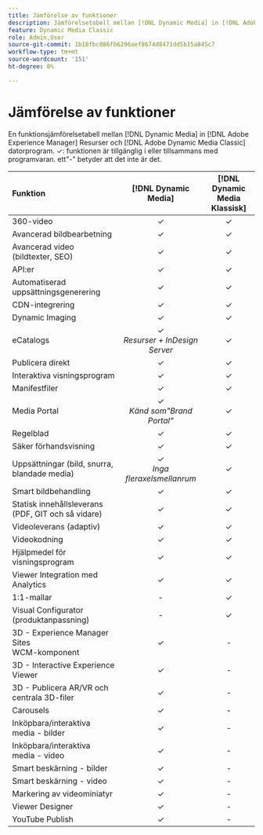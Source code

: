 ```yaml
---
title: Jämförelse av funktioner
description: Jämförelsetabell mellan [!DNL Dynamic Media] in [!DNL Adobe Experience Manager] Resurser och [!DNL Adobe Dynamic Media Classic] datorprogram.
feature: Dynamic Media Classic
role: Admin,User
source-git-commit: 1b18fbc086fb6296aef8674d8471dd5b15a845c7
workflow-type: tm+mt
source-wordcount: '151'
ht-degree: 0%

---
```



# Jämförelse av funktioner

En funktionsjämförelsetabell mellan [!DNL Dynamic Media] in [!DNL Adobe Experience Manager] Resurser och [!DNL Adobe Dynamic Media Classic] datorprogram. ✓: funktionen är tillgänglig i eller tillsammans med programvaran. ett&quot;-&quot; betyder att det inte är det.

| Funktion | [!DNL Dynamic Media] | [!DNL Dynamic Media<br>Klassisk] |
| :--- | :---: | :---: |
| 360-video | ✓ | ✓ |
| Avancerad bildbearbetning | ✓ | ✓ |
| Avancerad video (bildtexter, SEO) | ✓ | ✓ |
| API:er | ✓ | ✓ |
| Automatiserad uppsättningsgenerering | ✓ | ✓ |
| CDN-integrering | ✓ | ✓ |
| Dynamic Imaging | ✓ | ✓ |
| eCatalogs | ✓<br>*Resurser + InDesign Server* | ✓ |
| Publicera direkt | ✓ | ✓ |
| Interaktiva visningsprogram | ✓ | ✓ |
| Manifestfiler | ✓ | ✓ |
| Media Portal | ✓<br>*Känd som&quot;Brand Portal&quot;* | ✓ |
| Regelblad | ✓ | ✓ |
| Säker förhandsvisning | ✓ | ✓ |
| Uppsättningar (bild, snurra, blandade media) | ✓<br>*Inga fleraxelsmellanrum* | ✓ |
| Smart bildbehandling | ✓ | ✓ |
| Statisk innehållsleverans<br>(PDF, GIT och så vidare) | ✓ | ✓ |
| Videoleverans (adaptiv) | ✓ | ✓ |
| Videokodning | ✓ | ✓ |
| Hjälpmedel för visningsprogram | ✓ | ✓ |
| Viewer Integration med Analytics | ✓ | ✓ |
| 1:1-mallar | - | ✓ |
| Visual Configurator<br>(produktanpassning) | - | ✓ |
| 3D - Experience Manager Sites<br>WCM-komponent | ✓ | - |
| 3D - Interactive Experience Viewer | ✓ | - |
| 3D - Publicera AR/VR och centrala 3D-filer | ✓ | - |
| Carousels | ✓ | - |
| Inköpbara/interaktiva media - bilder | ✓ | - |
| Inköpbara/interaktiva media - video | ✓ | - |
| Smart beskärning - bilder | ✓ | - |
| Smart beskärning - video | ✓ | - |
| Markering av videominiatyr | ✓ | - |
| Viewer Designer | ✓ | - |
| YouTube Publish | ✓ | - |
